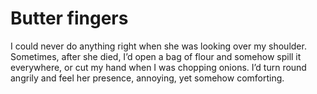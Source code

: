 Butter fingers
==============I could never do anything right when she was looking over my shoulder. Sometimes, after she died, I’d open a bag of flour and somehow spill it everywhere, or cut my hand when I was chopping onions. I’d turn round angrily and feel her presence, annoying, yet somehow comforting.